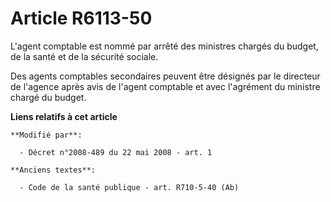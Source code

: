 # Article R6113-50

L'agent comptable est nommé par arrêté des ministres chargés du budget, de la santé et de la sécurité sociale.

Des agents comptables secondaires peuvent être désignés par le directeur de l'agence après avis de l'agent comptable et avec
l'agrément du ministre chargé du budget.

**Liens relatifs à cet article**

	**Modifié par**:

	  - Décret n°2008-489 du 22 mai 2008 - art. 1

	**Anciens textes**:

	  - Code de la santé publique - art. R710-5-40 (Ab)
